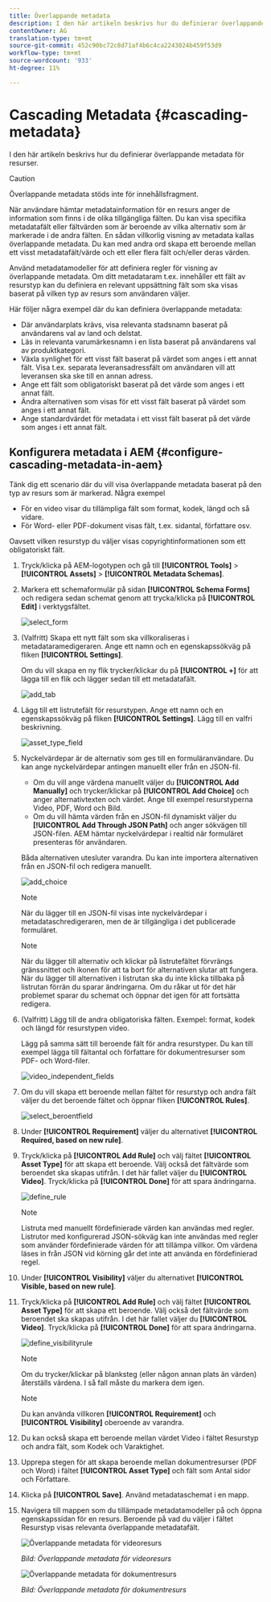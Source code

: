 ```yaml
---
title: Överlappande metadata
description: I den här artikeln beskrivs hur du definierar överlappande metadata för resurser.
contentOwner: AG
translation-type: tm+mt
source-git-commit: 452c90bc72c8d71af4b6c4ca2243024b459f53d9
workflow-type: tm+mt
source-wordcount: '933'
ht-degree: 11%

---
```



# Cascading Metadata {#cascading-metadata}

I den här artikeln beskrivs hur du definierar överlappande metadata för resurser.

>[!CAUTION]
>
>Överlappande metadata stöds inte för innehållsfragment.

När användare hämtar metadatainformation för en resurs anger de information som finns i de olika tillgängliga fälten. Du kan visa specifika metadatafält eller fältvärden som är beroende av vilka alternativ som är markerade i de andra fälten. En sådan villkorlig visning av metadata kallas överlappande metadata. Du kan med andra ord skapa ett beroende mellan ett visst metadatafält/värde och ett eller flera fält och/eller deras värden.

Använd metadatamodeller för att definiera regler för visning av överlappande metadata. Om ditt metadataram t.ex. innehåller ett fält av resurstyp kan du definiera en relevant uppsättning fält som ska visas baserat på vilken typ av resurs som användaren väljer.

Här följer några exempel där du kan definiera överlappande metadata:

* Där användarplats krävs, visa relevanta stadsnamn baserat på användarens val av land och delstat.
* Läs in relevanta varumärkesnamn i en lista baserat på användarens val av produktkategori.
* Växla synlighet för ett visst fält baserat på värdet som anges i ett annat fält. Visa t.ex. separata leveransadressfält om användaren vill att leveransen ska ske till en annan adress.
* Ange ett fält som obligatoriskt baserat på det värde som anges i ett annat fält.
* Ändra alternativen som visas för ett visst fält baserat på värdet som anges i ett annat fält.
* Ange standardvärdet för metadata i ett visst fält baserat på det värde som anges i ett annat fält.

## Konfigurera metadata i AEM {#configure-cascading-metadata-in-aem}

Tänk dig ett scenario där du vill visa överlappande metadata baserat på den typ av resurs som är markerad. Några exempel

* För en video visar du tillämpliga fält som format, kodek, längd och så vidare.
* För Word- eller PDF-dokument visas fält, t.ex. sidantal, författare osv.

Oavsett vilken resurstyp du väljer visas copyrightinformationen som ett obligatoriskt fält.

1. Tryck/klicka på AEM-logotypen och gå till **[!UICONTROL Tools]** > **[!UICONTROL Assets]** > **[!UICONTROL Metadata Schemas]**.
1. Markera ett schemaformulär på sidan **[!UICONTROL Schema Forms]** och redigera sedan schemat genom att trycka/klicka på **[!UICONTROL Edit]** i verktygsfältet.

   ![select_form](assets/select_form.png)

1. (Valfritt) Skapa ett nytt fält som ska villkoraliseras i metadataramedigeraren. Ange ett namn och en egenskapssökväg på fliken **[!UICONTROL Settings]**.

   Om du vill skapa en ny flik trycker/klickar du på **[!UICONTROL +]** för att lägga till en flik och lägger sedan till ett metadatafält.

   ![add_tab](assets/add_tab.png)

1. Lägg till ett listrutefält för resurstypen. Ange ett namn och en egenskapssökväg på fliken **[!UICONTROL Settings]**. Lägg till en valfri beskrivning.

   ![asset_type_field](assets/asset_type_field.png)

1. Nyckelvärdepar är de alternativ som ges till en formuläranvändare. Du kan ange nyckelvärdepar antingen manuellt eller från en JSON-fil.

   * Om du vill ange värdena manuellt väljer du **[!UICONTROL Add Manually]** och trycker/klickar på **[!UICONTROL Add Choice]** och anger alternativtexten och värdet. Ange till exempel resurstyperna Video, PDF, Word och Bild.
   * Om du vill hämta värden från en JSON-fil dynamiskt väljer du **[!UICONTROL Add Through JSON Path]** och anger sökvägen till JSON-filen. AEM hämtar nyckelvärdepar i realtid när formuläret presenteras för användaren.

   Båda alternativen utesluter varandra. Du kan inte importera alternativen från en JSON-fil och redigera manuellt.

   ![add_choice](assets/add_choice.png)

   >[!NOTE]
   >
   >När du lägger till en JSON-fil visas inte nyckelvärdepar i metadataschredigeraren, men de är tillgängliga i det publicerade formuläret.

   >[!NOTE]
   >
   >När du lägger till alternativ och klickar på listrutefältet förvrängs gränssnittet och ikonen för att ta bort för alternativen slutar att fungera. När du lägger till alternativen i listrutan ska du inte klicka tillbaka på listrutan förrän du sparar ändringarna. Om du råkar ut för det här problemet sparar du schemat och öppnar det igen för att fortsätta redigera.

1. (Valfritt) Lägg till de andra obligatoriska fälten. Exempel: format, kodek och längd för resurstypen video.

   Lägg på samma sätt till beroende fält för andra resurstyper. Du kan till exempel lägga till fältantal och författare för dokumentresurser som PDF- och Word-filer.

   ![video_independent_fields](assets/video_dependent_fields.png)

1. Om du vill skapa ett beroende mellan fältet för resurstyp och andra fält väljer du det beroende fältet och öppnar fliken **[!UICONTROL Rules]**.

   ![select_beroentfield](assets/select_dependentfield.png)

1. Under **[!UICONTROL Requirement]** väljer du alternativet **[!UICONTROL Required, based on new rule]**.
1. Tryck/klicka på **[!UICONTROL Add Rule]** och välj fältet **[!UICONTROL Asset Type]** för att skapa ett beroende. Välj också det fältvärde som beroendet ska skapas utifrån. I det här fallet väljer du **[!UICONTROL Video]**. Tryck/klicka på **[!UICONTROL Done]** för att spara ändringarna.

   ![define_rule](assets/define_rule.png)

   >[!NOTE]
   >
   >Listruta med manuellt fördefinierade värden kan användas med regler. Listrutor med konfigurerad JSON-sökväg kan inte användas med regler som använder fördefinierade värden för att tillämpa villkor. Om värdena läses in från JSON vid körning går det inte att använda en fördefinierad regel.

1. Under **[!UICONTROL Visibility]** väljer du alternativet **[!UICONTROL Visible, based on new rule]**.

1. Tryck/klicka på **[!UICONTROL Add Rule]** och välj fältet **[!UICONTROL Asset Type]** för att skapa ett beroende. Välj också det fältvärde som beroendet ska skapas utifrån. I det här fallet väljer du **[!UICONTROL Video]**. Tryck/klicka på **[!UICONTROL Done]** för att spara ändringarna.

   ![define_visibilityrule](assets/define_visibilityrule.png)

   >[!NOTE]
   >
   >Om du trycker/klickar på blanksteg (eller någon annan plats än värden) återställs värdena. I så fall måste du markera dem igen.

   >[!NOTE]
   >
   >Du kan använda villkoren **[!UICONTROL Requirement]** och **[!UICONTROL Visibility]** oberoende av varandra.

1. Du kan också skapa ett beroende mellan värdet Video i fältet Resurstyp och andra fält, som Kodek och Varaktighet.
1. Upprepa stegen för att skapa beroende mellan dokumentresurser (PDF och Word) i fältet **[!UICONTROL Asset Type]** och fält som Antal sidor och Författare.
1. Klicka på **[!UICONTROL Save]**. Använd metadataschemat i en mapp.

1. Navigera till mappen som du tillämpade metadatamodeller på och öppna egenskapssidan för en resurs. Beroende på vad du väljer i fältet Resurstyp visas relevanta överlappande metadatafält.

   ![Överlappande metadata för videoresurs](assets/video_asset.png)

   *Bild: Överlappande metadata för videoresurs*

   ![Överlappande metadata för dokumentresurs](assets/doc_type_fields.png)

   *Bild: Överlappande metadata för dokumentresurs*
